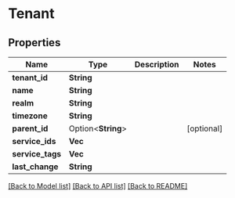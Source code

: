 # Tenant

## Properties

Name | Type | Description | Notes
------------ | ------------- | ------------- | -------------
**tenant_id** | **String** |  | 
**name** | **String** |  | 
**realm** | **String** |  | 
**timezone** | **String** |  | 
**parent_id** | Option<**String**> |  | [optional]
**service_ids** | **Vec<String>** |  | 
**service_tags** | **Vec<String>** |  | 
**last_change** | **String** |  | 

[[Back to Model list]](../README.md#documentation-for-models) [[Back to API list]](../README.md#documentation-for-api-endpoints) [[Back to README]](../README.md)


